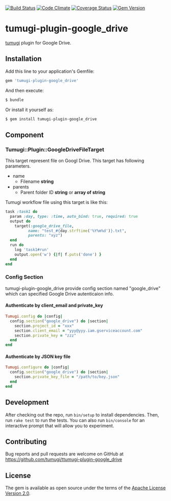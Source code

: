 [![Build Status](https://travis-ci.org/tumugi/tumugi-plugin-google_drive.svg?branch=master)](https://travis-ci.org/tumugi/tumugi-plugin-google_drive) [![Code Climate](https://codeclimate.com/github/tumugi/tumugi-plugin-google_drive/badges/gpa.svg)](https://codeclimate.com/github/tumugi/tumugi-plugin-google_drive) [![Coverage Status](https://coveralls.io/repos/github/tumugi/tumugi-plugin-google_drive/badge.svg?branch=master)](https://coveralls.io/github/tumugi/tumugi-plugin-google_drive?branch=master) [![Gem Version](https://badge.fury.io/rb/tumugi-plugin-google_drive.svg)](https://badge.fury.io/rb/tumugi-plugin-google_drive)

# tumugi-plugin-google_drive

[tumugi](https://github.com/tumugi/tumugi) plugin for Google Drive.

## Installation

Add this line to your application's Gemfile:

```ruby
gem 'tumugi-plugin-google_drive'
```

And then execute:

```sh
$ bundle
```

Or install it yourself as:

```sh
$ gem install tumugi-plugin-google_drive
```

## Component

### Tumugi::Plugin::GoogleDriveFileTarget

This target represent file on Googl Drive.
This target has following parameters.

- name
  - Filename **string**
- parents
  - Parent folder ID **string** or **array of string**

Tumugi workflow file using this target is like this:

```rb
task :task1 do
  param :day, type: :time, auto_bind: true, required: true
  output do
    target(:google_drive_file,
          name: "test_#{day.strftime('%Y%m%d')}.txt",
          parents: "xyz")
  end
  run do
    log 'task1#run'
    output.open('w') {|f| f.puts('done') }
  end
end
```

### Config Section

tumugi-plugin-google_drive provide config section named "google_drive" which can specified Google Drive autenticaion info.

#### Authenticate by client_email and private_key

```rb
Tumugi.config do |config|
  config.section("google_drive") do |section|
    section.project_id = "xxx"
    section.client_email = "yyy@yyy.iam.gserviceaccount.com"
    section.private_key = "zzz"
  end
end
```

#### Authenticate by JSON key file

```rb
Tumugi.configure do |config|
  config.section("google_drive") do |section|
    section.private_key_file = "/path/to/key.json"
  end
end
```

## Development

After checking out the repo, run `bin/setup` to install dependencies. Then, run `rake test` to run the tests. You can also run `bin/console` for an interactive prompt that will allow you to experiment.

## Contributing

Bug reports and pull requests are welcome on GitHub at https://github.com/tumugi/ttumugi-plugin-google_drive

## License

The gem is available as open source under the terms of the [Apache License
Version 2.0](http://www.apache.org/licenses/).
